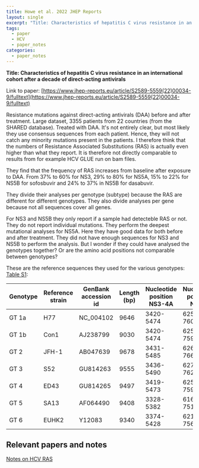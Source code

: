 ```yaml
---
title: Howe et al. 2022 JHEP Reports
layout: single
excerpt: "Title: Characteristics of hepatitis C virus resistance in an international cohort after a decade of direct-acting antivirals"
tags:
  - paper
  - HCV
  - paper_notes
categories:
  - paper_notes
---
```


**Title: Characteristics of hepatitis C virus resistance in an international cohort after a decade of direct-acting antivirals**  

Link to paper: [https://www.jhep-reports.eu/article/S2589-5559(22)00034-9/fulltext](https://www.jhep-reports.eu/article/S2589-5559(22)00034-9/fulltext)  

Resistance mutations against direct-acting antivirals (DAA) before and after treatment. 
Large dataset, 3355 patients from 22 countries (from the SHARED database). Treated with DAA. It's not entirely clear, but most likely they use consensus sequences from each patient. Hence, they will not catch any minority mutations present in the patients. I therefore think that the numbers of Resistance Associated Substitutions (RAS) is actually even higher than what they report. It is therefore not directly comparable to results from for example HCV GLUE run on bam files. 

They find that the frequency of RAS increases from baseline after exposure to DAA. From 37% to 60% for NS3, 29% to 80% for NS5A, 15% to 22% for NS5B for sofosbuvir and 24% to 37% in NS5B for dasabuvir. 

They divide their analyses per genotype (subtype) because the RAS are different for different genotypes. They also divide analyses per gene because not all sequences cover all genes.  

For NS3 and NS5B they only report if a sample had detecteble RAS or not. They do not report individual mutations. They perform the deepest mutational analyses for NS5A. Here they have good data for both before and after treatment. They did not have enough sequences for NS3 and NS5B to perform the analysis. But I wonder if they could have analysed the genotypes together? Or are the amino acid positions not comparable between genotypes?  

These are the reference sequences they used for the various genotypes:  
[Table S1](chrome-extension://efaidnbmnnnibpcajpcglclefindmkaj/https://www.jhep-reports.eu/cms/10.1016/j.jhepr.2022.100462/attachment/dd517d8a-be7c-4f9e-bfd7-5bd0e57a1691/mmc1.pdf):  
  
| Genotype | Reference strain | GenBank accession id | Length (bp) | Nucleotide position NS3-4A | Nucleotide position NS5A | Nucleotide position NS5B |
|----------|------------------|----------------------|-------------|----------------------------|--------------------------|--------------------------|
| GT 1a    | H77              | NC_004102            | 9646        | 3420-5474                  | 6258-7601                | 7602-9377                |
| GT 1b    | Con1             | AJ238799             | 9030        | 3420-5474                  | 6258-7598                | 7599-9374                |
| GT 2     | JFH-1            | AB047639             | 9678        | 3431-5485                  | 6269-7666                | 7667-9442                |
| GT 3     | S52              | GU814263             | 9555        | 3436-5490                  | 6274-7629                | 7630-9402                |
| GT 4     | ED43             | GU814265             | 9497        | 3419-5473                  | 6257-7591                | 7592-9364                |
| GT 5     | SA13             | AF064490             | 9408        | 3328-5382                  | 6166-7515                | 7516-9291                |
| GT 6     | EUHK2            | Y12083               | 9340        | 3374-5428                  | 6212-7564                | 7565-9340                |  





## Relevant papers and notes
[Notes on HCV RAS](/notes_on_HCV_RAS/)

